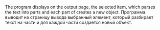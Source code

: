 The program displays on the output page, the selected item, which parses the text into parts and each part of creates a new object.
Программа выводит на страницу вывода выбранный элемент, который разбирает текст на части и для каждой части создается новый объект.